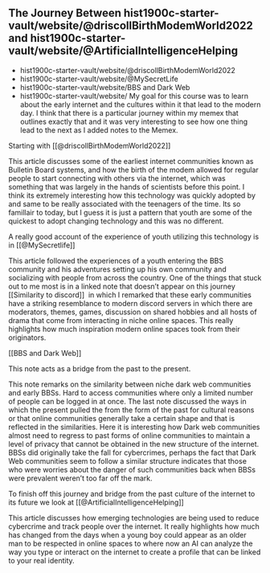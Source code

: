 ## The Journey Between hist1900c-starter-vault/website/@driscollBirthModemWorld2022 and hist1900c-starter-vault/website/@ArtificialIntelligenceHelping
- hist1900c-starter-vault/website/@driscollBirthModemWorld2022
- hist1900c-starter-vault/website/@MySecretLife
- hist1900c-starter-vault/website/BBS and Dark Web
- hist1900c-starter-vault/website/
My goal for this course was to learn about the early internet and the cultures within it that lead to the modern day. I think that there is a particular journey within my memex that outlines exactly that and it was very interesting to see how one thing lead to the next as I added notes to the Memex.

Starting with [[@driscollBirthModemWorld2022]]

This article discusses some of the earliest internet communities known as Bulletin Board systems, and how the birth of the modem allowed for regular people to start connecting with others via the internet, which was something that was largely in the hands of scientists before this point. I think its extremely interesting how this technology was quickly adopted by and same to be really associated with the teenagers of the time. Its so famillair to today, but I guess it is just a pattern that youth are some of the quickest to adopt changing technology and this was no different.

A really good account of the experience of youth utilizing this technology is in [[@MySecretlife]]

This article followed the experiences of a youth entering the BBS community and his adventures setting up his own community and socializing with people from across the country. One of the things that stuck out to me most is in a linked note that doesn’t appear on this journey [[Similarity to discord]]  in which I remarked that these early communities have a striking resemblance to modern discord servers in which there are moderators, themes, games, discussion on shared hobbies and all hosts of drama that come from interacting in niche online spaces. This really highlights how much inspiration modern online spaces took from their originators.

[[BBS and Dark Web]]

This note acts as a bridge from the past to the present.

This note remarks on the similarity between niche dark web communities and early BBSs. Hard to access communities where only a limited number of people can be logged in at once. The last note discussed the ways in which the present pulled the from the form of the past for cultural reasons or that online communities generally take a certain shape and that is reflected in the similarities. Here it is interesting how Dark web communities almost need to regress to past forms of online communities to maintain a level of privacy that cannot be obtained in the new structure of the internet. BBSs did originally take the fall for cybercrimes, perhaps the fact that Dark Web communities seem to follow a similar structure indicates that those who were worries about the danger of such communities back when BBSs were prevalent weren’t too far off the mark.

To finish off this journey and bridge from the past culture of the internet to its future we look at [[@ArtificialIntelligenceHelping]]

This article discusses how emerging technologies are being used to reduce cybercrime and track people over the internet. It really highlights how much has changed from the days when a young boy could appear as an older man to be respected in online spaces to where now an AI can analyze the way you type or interact on the internet to create a profile that can be linked to your real identity.
